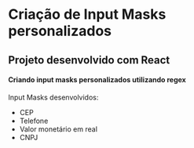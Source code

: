 # Criação de Input Masks personalizados

## Projeto desenvolvido com React

#### Criando input masks personalizados utilizando regex

Input Masks desenvolvidos:
- CEP
- Telefone
- Valor monetário em real
- CNPJ
